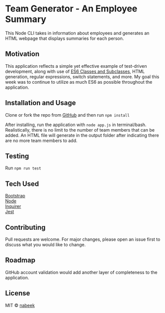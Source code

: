 # Team Generator - An Employee Summary

This Node CLI takes in information about employees and generates an HTML webpage that displays summaries for each person.

## Motivation

This application reflects a simple yet effective example of test-driven development, along with use of [ES6 Classes and Subclasses](https://hacks.mozilla.org/2015/07/es6-in-depth-classes/), HTML generation, regular expressions, switch statements, and more. My goal this week was to continue to utilize as much ES6 as possible throughout the application.

## Installation and Usage

Clone or fork the repo from [GitHub](https://github.com/nabeek/employee-summary) and then run `npm install`

After installing, run the application with `node app.js` in terminal/bash. Realistically, there is no limit to the number of team members that can be added. An HTML file will generate in the output folder after indicating there are no more team members to add.

## Testing

Run `npm run test`

## Tech Used

[Bootstrap](https://getbootstrap.com/)\
[Node](https://nodejs.org/en/)\
[Inquirer](https://github.com/SBoudrias/Inquirer.js#readme)\
[Jest](https://jestjs.io/)

## Contributing

Pull requests are welcome. For major changes, please open an issue first to discuss what you would like to change.

## Roadmap

GitHub account validation would add another layer of completeness to the application.

## License

MIT © [nabeek](https://github.com/nabeek)
